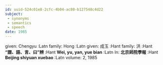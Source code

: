 ```yaml
---
id: uuid-524c01e8-2cfc-4b04-ac80-b127548c4d22
subject: 
 - synonyms
 - semantics
 - speech
date: 1985
---
```


given: Chengyu :Latn
family: Hong :Latn
given: 成玉 :Hant
family: 洪 :Hant
**“謂、語、言、曰”辨** :Hant
**Wei, yu, yan, yue bian** :Latn
In: 
**北京師院學報** :Hant
**Beijing shiyuan xuebao** :Latn
volume: 2, 1985